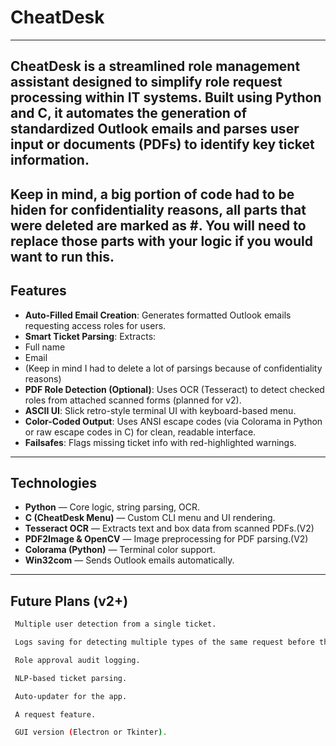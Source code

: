 # CheatDesk
---
CheatDesk is a streamlined role management assistant designed to simplify role request processing within IT systems. Built using Python and C, it automates the generation of standardized Outlook emails and parses user input or documents (PDFs) to identify key ticket information. 
---


Keep in mind, a big portion of code had to be hiden for confidentiality reasons, all parts that were deleted are marked as #. You will need to replace those parts with your logic if you would want to run this.
----
## Features

-  **Auto-Filled Email Creation**: Generates formatted Outlook emails requesting access roles for users.
-  **Smart Ticket Parsing**: Extracts:
  - Full name
  - Email
  - (Keep in mind I had to delete a lot of parsings because of confidentiality reasons)
-  **PDF Role Detection (Optional)**: Uses OCR (Tesseract) to detect checked roles from attached scanned forms (planned for v2).
-  **ASCII UI**: Slick retro-style terminal UI with keyboard-based menu.
-  **Color-Coded Output**: Uses ANSI escape codes (via Colorama in Python or raw escape codes in C) for clean, readable interface.
-  **Failsafes**: Flags missing ticket info with red-highlighted warnings.

---

## Technologies

- **Python** — Core logic, string parsing, OCR.
- **C (CheatDesk Menu)** — Custom CLI menu and UI rendering.
- **Tesseract OCR** — Extracts text and box data from scanned PDFs.(V2)
- **PDF2Image & OpenCV** — Image preprocessing for PDF parsing.(V2)
- **Colorama (Python)** — Terminal color support.
- **Win32com** — Sends Outlook emails automatically.

---



## Future Plans (v2+)
```bash
 Multiple user detection from a single ticket.

 Logs saving for detecting multiple types of the same request before the actuall request.

 Role approval audit logging.

 NLP-based ticket parsing.

 Auto-updater for the app.

 A request feature.

 GUI version (Electron or Tkinter).
